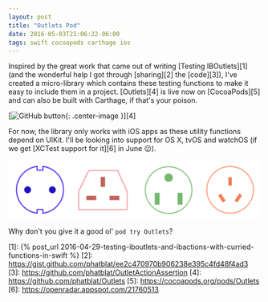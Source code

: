 ```yaml
---
layout: post
title: "Outlets Pod"
date: 2016-05-03T21:06:22-06:00
tags: swift cocoapods carthage ios
---
```


<style>
.center-image
{
  margin: 0 auto;
  display: block;
}
</style>

Inspired by the great work that came out of writing [Testing IBOutlets][1] (and the wonderful help I got through [sharing][2] the [code][3]), I've created a micro-library which contains these testing functions to make it easy to include them in a project. [Outlets][4] is live now on [CocoaPods][5] and can also be built with Carthage, if that's your poison.

[![GitHub button](http://community.imgtec.com/wp-content/uploads/sites/2/2014/09/fork-me-on-github.png "Fork me on GitHub button"){: .center-image }][4]

For now, the library only works with iOS apps as these utility functions depend on UIKit. I'll be looking into support for OS X, tvOS and watchOS (if we get [XCTest support for it][6] in June :wink:).

![Outlets logo](/images/outlets-logo.png "Outlets logo showing electrical sockets from various contries")

Why don't you give it a good ol' `pod try Outlets`?

[1]: {% post_url 2016-04-29-testing-iboutlets-and-ibactions-with-curried-functions-in-swift %}
[2]: https://gist.github.com/phatblat/ee2c470970b906238e395c4fd48f4ad3
[3]: https://github.com/phatblat/OutletActionAssertion
[4]: https://github.com/phatblat/Outlets
[5]: https://cocoapods.org/pods/Outlets
[6]: https://openradar.appspot.com/21760513
